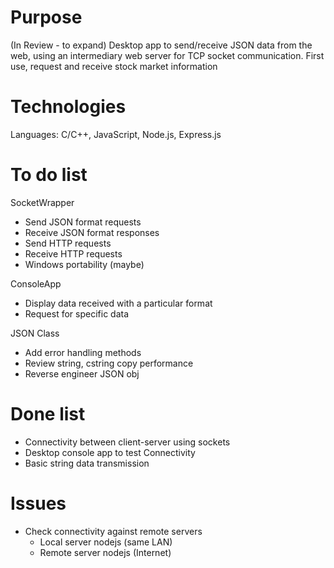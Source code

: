 
# Purpose
(In Review - to expand) Desktop app to send/receive JSON data from the web, using an intermediary
web server for TCP socket communication.
First use, request and receive stock market information

# Technologies
Languages: C/C++, JavaScript, Node.js, Express.js

# To do list
SocketWrapper
- Send JSON format requests
- Receive JSON format responses
- Send HTTP requests
- Receive HTTP requests
- Windows portability (maybe)

ConsoleApp
- Display data received with a particular format
- Request for specific data

JSON Class
- Add error handling methods
- Review string, cstring copy performance
- Reverse engineer JSON obj

# Done list
- Connectivity between client-server using sockets
- Desktop console app to test Connectivity
- Basic string data transmission

# Issues
- Check connectivity against remote servers
    - Local server nodejs (same LAN)
    - Remote server nodejs (Internet)